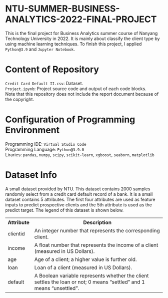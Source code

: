 # NTU-SUMMER-BUSINESS-ANALYTICS-2022-FINAL-PROJECT
This is the final project for Business Analytics summer course of Nanyang Technology University in 2022. It is mainly about classify the client type by using machine learning techniques. To finish this project, I applied `Python@3.9` and `Jupyter Notebook`.</br>

# Content of Repository
`Credit Card Default II.csv`: Dataset.</br>
`Project.ipynb`: Project source code and output of each code blocks.</br>
Note that this repository does not include the report document because of the copyright.</br>

# Configuration of Programming Environment
Programming IDE: `Virtual Studio Code`</br>
Programming Language: `Python@3.9.0`</br>
Liraries: `pandas`, `numpy`, `scipy`, `scikit-learn`, `xgboost`, `seaborn`, `matplotlib`</br>

# Dataset Info
A small dataset provided by NTU. This dataset contains 2000 samples randomly select from a credit card default record of a bank. It is a small dataset contains 5 attributes. The first four attributes are used as feature inputs to predict prospective clients and the 5th attribute is used as the predict target. The legend of this dataset is shown below.</br>
<table>
    <tr>
        <th>Attribute</th>
        <th>Description</th>
    </tr>
    <tr>
        <td>clientid</td>
        <td>An integer number that represents the corresponding client.</td>
    </tr>
    <tr>
        <td>income</td>
        <td>A float number that represents the income of a client (measured in US Dollars).</td>
    </tr>
    <tr>
        <td>age</td>
        <td>Age of a client; a higher value is further old.</td>
    </tr>
    <tr>
        <td>loan</td>
        <td>Loan of a client (measured in US Dollars).</td>
    </tr>
    <tr>
        <td>default</td>
        <td>A Boolean variable represents whether the client settles the loan or not; 0 means “settled” and 1 means “unsettled”.</td>
    </tr>
</table>
</br>
